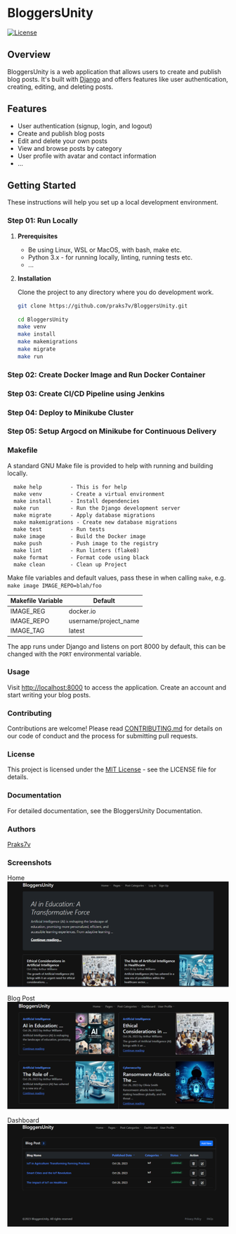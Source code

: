 # BloggersUnity

[![License](https://img.shields.io/badge/License-MIT-blue.svg)](LICENSE)

## Overview

BloggersUnity is a web application that allows users to create and publish blog posts. It's built with [Django](https://www.djangoproject.com/) 
and offers features like user authentication, creating, editing, and deleting posts.

## Features

- User authentication (signup, login, and logout)
- Create and publish blog posts
- Edit and delete your own posts
- View and browse posts by category
- User profile with avatar and contact information
- ...


## Getting Started

These instructions will help you set up a local development environment.

### Step 01: Run Locally

1. **Prerequisites**
   - Be using Linux, WSL or MacOS, with bash, make etc.
   - Python 3.x - for running locally, linting, running tests etc.
   - ...

2. **Installation**

   Clone the project to any directory where you do development work.
  
   ```bash
   git clone https://github.com/praks7v/BloggersUnity.git
   ```
   ```bash
   cd BloggersUnity
   make venv
   make install
   make makemigrations
   make migrate
   make run
   ```
### Step 02: Create Docker Image and Run Docker Container
### Step 03: Create CI/CD Pipeline using Jenkins
### Step 04: Deploy to Minikube Cluster
### Step 05: Setup Argocd on Minikube for Continuous Delivery

### Makefile

   A standard GNU Make file is provided to help with running and building locally.
   ```
     make help         - This is for help
     make venv         - Create a virtual environment
     make install      - Install dependencies
     make run          - Run the Django development server
     make migrate      - Apply database migrations
     make makemigrations - Create new database migrations
     make test         - Run tests
     make image        - Build the Docker image
     make push         - Push image to the registry
     make lint         - Run linters (flake8)
     make format       - Format code using black
     make clean        - Clean up Project
   ```
   Make file variables and default values, pass these in when calling `make`, e.g. `make image IMAGE_REPO=blah/foo`

   | Makefile Variable | Default                |
   | ----------------- | ---------------------- |
   | IMAGE_REG         | docker<span>.</span>io |
   | IMAGE_REPO        | username/project_name  |
   | IMAGE_TAG         | latest                 |


   The app runs under Django and listens on port 8000 by default, this can be changed with the `PORT` environmental variable.

### Usage

   Visit [http://localhost:8000](http://localhost:8000 ) to access the application.
   Create an account and start writing your blog posts.

### Contributing

   Contributions are welcome! Please read [CONTRIBUTING.md](CONTRIBUTING.md) for details on our code of conduct and the process for submitting pull requests.
   
### License
   This project is licensed under the [MIT License](https://choosealicense.com/licenses/mit/) - see the LICENSE file for details.

### Documentation

   For detailed documentation, see the BloggersUnity Documentation.

### Authors
   
   [Praks7v](https://github.com/praks7v)


### Screenshots
Home
![Home Page](docs/source/_static/home_bloggersUnity.png)

Blog Post
![Blog Post](docs/source/_static/blog_posts.png)

Dashboard
![Dashboard](docs/source/_static/dashborad_bloggersunity.png)
